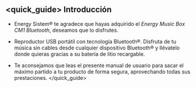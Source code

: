 ## <quick_guide> Introducción

* Energy Sistem® te agradece que hayas adquirido el *Energy Music Box CM1 Bluetooth*, deseamos que lo disfrutes.

* Reproductor USB portátil con tecnología Bluetooth®. Disfruta de tu música sin cables desde cualquier dispositivo Bluetooth® y llévatelo donde quieras gracias a su batería de litio recargable.

* Te aconsejamos que leas el presente manual de usuario para sacar el máximo partido a tu producto de forma segura, aprovechando todas sus prestaciones.
</unique> </quick_guide>
